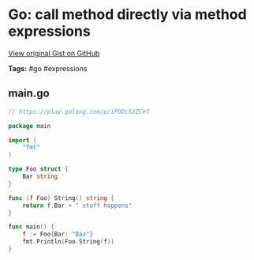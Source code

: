 # Go: call method directly via method expressions 

[View original Gist on GitHub](https://gist.github.com/Integralist/f2cb72380a7e3c3e8363dba698ab9926)

**Tags:** #go #expressions

## main.go

```go
// https://play.golang.com/p/iPOOcSzZCe7

package main

import (
	"fmt"
)

type Foo struct {
	Bar string
}

func (f Foo) String() string {
	return f.Bar + " stuff happens"
}

func main() {
	f := Foo{Bar: "Baz"}
	fmt.Println(Foo.String(f))
}
```

